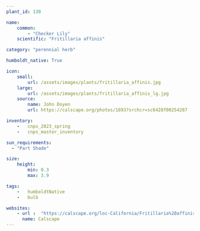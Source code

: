 ```yaml
---
plant_id: 130

name: 
    common:  
        - "Checker Lily"   
    scientific: "Fritillaria affinis"   

category: "perennial herb"

humboldt_native: True

icon: 
    small: 
        url: /assets/images/plants/fritillaria_affinis.jpg
    large: 
        url: /assets/images/plants/fritillaria_affinis_lg.jpg
    source: 
        name: John Doyen 
        url: https://calscape.org/photos/1693?srchcr=sc6428f00254287

inventory: 
    -   cnps_2023_spring
    -   cnps_master_inventory

sun_requirements:
  - "Part Shade"

size:
    height: 
        min: 0.3
        max: 3.9

tags:  
    -   humboldtNative
    -   bulb

websites:
    - url :  "https://calscape.org/loc-California/Fritillaria%20affinis(%20)"
      name: Calscape
---
```


